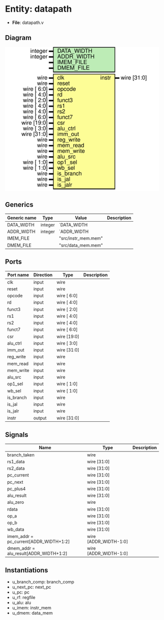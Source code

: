 
# Entity: datapath 
- **File**: datapath.v

## Diagram
![Diagram](datapath.svg "Diagram")
## Generics

| Generic name | Type    | Value               | Description |
| ------------ | ------- | ------------------- | ----------- |
| DATA_WIDTH   | integer | `DATA_WIDTH         |             |
| ADDR_WIDTH   | integer | `ADDR_WIDTH         |             |
| IMEM_FILE    |         | "src/instr_mem.mem" |             |
| DMEM_FILE    |         | "src/data_mem.mem"  |             |

## Ports

| Port name | Direction | Type        | Description |
| --------- | --------- | ----------- | ----------- |
| clk       | input     | wire        |             |
| reset     | input     | wire        |             |
| opcode    | input     | wire [ 6:0] |             |
| rd        | input     | wire [ 4:0] |             |
| funct3    | input     | wire [ 2:0] |             |
| rs1       | input     | wire [ 4:0] |             |
| rs2       | input     | wire [ 4:0] |             |
| funct7    | input     | wire [ 6:0] |             |
| csr       | input     | wire [19:0] |             |
| alu_ctrl  | input     | wire [ 3:0] |             |
| imm_out   | input     | wire [31:0] |             |
| reg_write | input     | wire        |             |
| mem_read  | input     | wire        |             |
| mem_write | input     | wire        |             |
| alu_src   | input     | wire        |             |
| op1_sel   | input     | wire [ 1:0] |             |
| wb_sel    | input     | wire [ 1:0] |             |
| is_branch | input     | wire        |             |
| is_jal    | input     | wire        |             |
| is_jalr   | input     | wire        |             |
| instr     | output    | wire [31:0] |             |

## Signals

| Name                                   | Type                  | Description |
| -------------------------------------- | --------------------- | ----------- |
| branch_taken                           | wire                  |             |
| rs1_data                               | wire [31:0]           |             |
| rs2_data                               | wire [31:0]           |             |
| pc_current                             | wire [31:0]           |             |
| pc_next                                | wire [31:0]           |             |
| pc_plus4                               | wire [31:0]           |             |
| alu_result                             | wire [31:0]           |             |
| alu_zero                               | wire                  |             |
| rdata                                  | wire [31:0]           |             |
| op_a                                   | wire [31:0]           |             |
| op_b                                   | wire [31:0]           |             |
| wb_data                                | wire [31:0]           |             |
| imem_addr = pc_current[ADDR_WIDTH+1:2] | wire [ADDR_WIDTH-1:0] |             |
| dmem_addr = alu_result[ADDR_WIDTH+1:2] | wire [ADDR_WIDTH-1:0] |             |

## Instantiations

- u_branch_comp: branch_comp
- u_next_pc: next_pc
- u_pc: pc
- u_rf: regfile
- u_alu: alu
- u_imem: instr_mem
- u_dmem: data_mem
